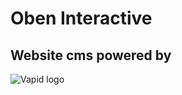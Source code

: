 # Oben Interactive
## Website cms powered by
![Vapid logo][vapidLogoUrl]

[vapidLogoUrl]: https://cdn.vapid.site/sites/d6e9a6a0-bb98-11e8-b35a-418c733d98df/images/logo_small-e8293ea3a0ef3d1277c355c20175e9cb.png "Vapid Logo"

